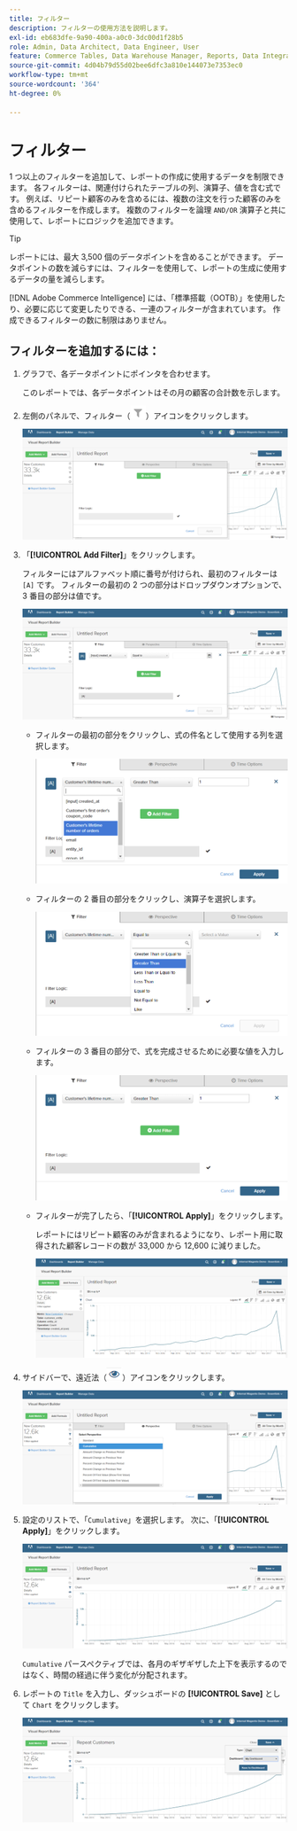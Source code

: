 ```yaml
---
title: フィルター
description: フィルターの使用方法を説明します。
exl-id: eb683dfe-9a90-400a-a0c0-3dc00d1f28b5
role: Admin, Data Architect, Data Engineer, User
feature: Commerce Tables, Data Warehouse Manager, Reports, Data Integration
source-git-commit: 4d04b79d55d02bee6dfc3a810e144073e7353ec0
workflow-type: tm+mt
source-wordcount: '364'
ht-degree: 0%

---
```


# フィルター

1 つ以上のフィルターを追加して、レポートの作成に使用するデータを制限できます。 各フィルターは、関連付けられたテーブルの列、演算子、値を含む式です。 例えば、リピート顧客のみを含めるには、複数の注文を行った顧客のみを含めるフィルターを作成します。 複数のフィルターを論理 `AND/OR` 演算子と共に使用して、レポートにロジックを追加できます。

>[!TIP]
>
>レポートには、最大 3,500 個のデータポイントを含めることができます。 データポイントの数を減らすには、フィルターを使用して、レポートの生成に使用するデータの量を減らします。

[!DNL Adobe Commerce Intelligence] には、「標準搭載（OOTB）」を使用したり、必要に応じて変更したりできる、一連のフィルターが含まれています。 作成できるフィルターの数に制限はありません。

## フィルターを追加するには：

1. グラフで、各データポイントにポインタを合わせます。

   このレポートでは、各データポイントはその月の顧客の合計数を示します。

1. 左側のパネルで、フィルター（![ フィルターアイコン ](../../assets/magento-bi-btn-filter.png)）アイコンをクリックします。

   ![ フィルターを追加 ](../../assets/magento-bi-report-builder-filter-add.png)

1. 「**[!UICONTROL Add Filter]**」をクリックします。

   フィルターにはアルファベット順に番号が付けられ、最初のフィルターは `[A]` です。 フィルターの最初の 2 つの部分はドロップダウンオプションで、3 番目の部分は値です。

   ![ フィルターの追加オプションを表示するフィルターインターフェイス ](../../assets/magento-bi-report-builder-filter-add-a.png)

   * フィルターの最初の部分をクリックし、式の件名として使用する列を選択します。

     ![ フィルターの最初の部分を選択 ](../../assets/magento-bi-report-builder-filter-part1.png)

   * フィルターの 2 番目の部分をクリックし、演算子を選択します。

     ![ 演算子の選択 ](../../assets/magento-bi-report-builder-filter-part2.png)

   * フィルターの 3 番目の部分で、式を完成させるために必要な値を入力します。

     ![ 値を入力 ](../../assets/magento-bi-report-builder-filter-part3.png)

   * フィルターが完了したら、「**[!UICONTROL Apply]**」をクリックします。

     レポートにはリピート顧客のみが含まれるようになり、レポート用に取得された顧客レコードの数が 33,000 から 12,600 に減りました。

     ![ フィルター済み報告書 ](../../assets/magento-bi-report-builder-filter-report.png)<!--{: .zoom}-->

1. サイドバーで、遠近法（![ 遠近法アイコン ](../../assets/magento-bi-btn-perspective.png)）アイコンをクリックします。

   ![ 分析観点 ](../../assets/magento-bi-report-builder-filter-perspective.png)<!--{: .zoom}-->

1. 設定のリストで、「`Cumulative`」を選択します。 次に、「**[!UICONTROL Apply]**」をクリックします。

   ![ 累積的な視点 ](../../assets/magento-bi-report-builder-filter-perspective-cumulative.png)

   `Cumulative` パースペクティブでは、各月のギザギザした上下を表示するのではなく、時間の経過に伴う変化が分配されます。

1. レポートの `Title` を入力し、ダッシュボードの **[!UICONTROL Save]** として `Chart` をクリックします。

   ![ ダッシュボードに保存 ](../../assets/magento-bi-report-builder-filter-perspective-cumulative-save.png)
